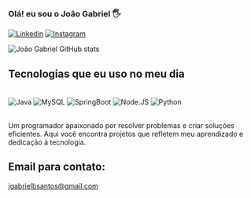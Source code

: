 ### Olá! eu sou  o João Gabriel 🖐️

[![Linkedin](https://img.shields.io/badge/LinkedIn-0077B5?style=for-the-badge&logo=linkedin&logoColor=white
)](https://www.linkedin.com/in/joão-gabriel-04431922b/)
[![Instagram](https://img.shields.io/badge/Instagram-E4405F?style=for-the-badge&logo=instagram&logoColor=white
)](https://www.instagram.com/jgabrielbs9/)

![João Gabriel GitHub stats](https://github-readme-stats.vercel.app/api?username=jgabrielbs7&show_icons=true&theme=github_dark)

## Tecnologias que eu uso no meu dia

<div style="display: inline_block"><br>
    <img align="center" alt="Java" src="https://img.shields.io/badge/Java-ED8B00?style=for-the-badge&logo=openjdk&logoColor=white">
    <img align="center" alt="MySQL" src="https://img.shields.io/badge/MySQL-00000F?style=for-the-badge&logo=mysql&logoColor=white">
     <img align="center" alt="SpringBoot" src="https://img.shields.io/badge/Spring-6DB33F?style=for-the-badge&logo=spring&logoColor=white">
     <img align="center" alt="Node.JS" src="https://img.shields.io/badge/Node.js-43853D?style=for-the-badge&logo=node.js&logoColor=white">
     <img align="center" alt="Python" src="https://img.shields.io/badge/Python-14354C?style=for-the-badge&logo=python&logoColor=white">
</div><br/>

Um programador apaixonado por resolver problemas e criar soluções eficientes. Aqui você encontra projetos que refletem meu aprendizado e dedicação à tecnologia.

## Email para contato:
jgabrielbsantos@gmail.com
